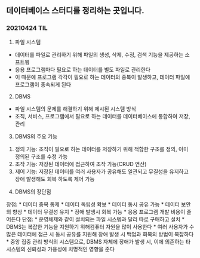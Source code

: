 ## 데이터베이스 스터디를 정리하는 곳입니다.

### 20210424 TIL
01. 파일 시스템
 - 데이터를 파일로 관리하기 위해 파일의 생성, 삭제, 수정, 검색 기능을 제공하는 소프트웽
 - 응용 프로그램마다 필요로 하는 데이터를 별도 파일로 관리한다
 - 이 때문에 프로그램 각각이 필요로 하는 데이터의 중복이 발생하고, 데이터 파일에 프로그램이 종속되게 된다

02. DBMS
 - 파일 시스템의 문제를 해결하기 위해 제시된 시스템 방식
 - 조직, 서비스, 프로그램에서 필요로 하는 데이터를 데이터베이스에 통합하여 저장, 관리

03. DBMS의 주요 기능
   1) 정의 기능: 조직이 필요로 하는 데이터를 저장하기 위해 적합한 구조를 정의, 이미 정의된 구조를 수정 가능
   2) 조작 기능: 저장된 데이터에 접근하여 조작 가능(CRUD 연산)
   3) 제어 기능: 저장된 데이터를 여러 사용자가 공유해도 일관되고 무결성을 유지하고 장애 발생해도 회복 하도록 제어 가능

04. DBMS의 장단점

  장점:
    * 데이터 중복 통제
    * 데이터 독립성 확보
    * 데이터 동시 공유 가능
    * 데이터 보안의 향상
    * 데이터 무결성 유지
    * 장애 발생시 회복 가능
    * 응용 프로그램 개발 비용이 줄어든다
  단점:
    * 운영체제와 같이 설치되는 파일 시스템과 달리 따로 구매하고 설치
    * DBMS는 복잡한 기능을 지원하기 위해컴퓨터 자원을 많이 사용한다
    * 여러 사용자가 수많은 데이터에 접근 시 동시 공유를 지원해 장애 발생 시 백업과 회복의 방법이 복잡하다
    * 중앙 집중 관리 방식의 시스템으로, DBMS 자체에 장애가 발생 시, 이에 의존하는 타 시스템의 신뢰성과 가용성에 치명적인 영향을 준다
   